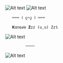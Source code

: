 ![Alt text](https://i.imghippo.com/files/WjB9027dbE.png)
![Alt text](https://i.imghippo.com/files/fAQO9414NmM.png)

       ⏔⏔⏔ ꒰ ᧔ෆ᧓ ꒱ ⏔⏔⏔
       
       𝐊α𐓣αᑯ𝖾 𝐙zz (u˳u) Zz𐰁
 ![Alt text](https://i.imghippo.com/files/kpmN4037LzU.png)

             ────

![Alt text](https://i.imghippo.com/files/SlDp9730FZw.png)
